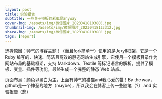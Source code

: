 ```yaml
---
layout: post
title: 实验报告
subtitle: 一些关于模板的彩虹屁anyway
cover-img: /assets/img/微信图片_20230418103800.jpg
thumbnail-img: /assets/img/微信图片_20230418103312.jpg
share-img: /assets/img/微信图片_20230418103800.jpg
tags: [report]
---
```


选择原因：帅气的博客主题！（而且fork简单^^）使用的是Jekyll框架，它是一个 Ruby 编写的、快速、简洁且高效的静态网站生成引擎，它使用一个模板目录作为网站布局的基础框架，支持 Markdown、Textile 等标记语言的解析，提供了模板、变量、插件等功能，最终生成一个完整的静态 Web 站点。

页面布局：颜色以黑白为主，上面有帅气的猫猫and我心爱的推！By the way，github是一个神圣的地方（maybe），所以我会在博客上传一些随笔（?） and 实验报告（悲）
